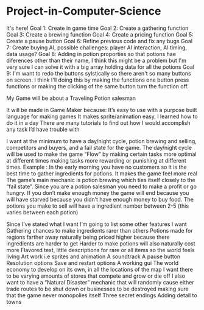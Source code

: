 # Project-in-Computer-Science
It's here!
Goal 1: Create in game time
Goal 2: Create a gathering function
Goal 3: Create a brewing function
Goal 4: Create a pricing function
Goal 5: Create a pause button
Goal 6: Refine previous code and fix any bugs
Goal 7: Create buying AI, possible challenges: player AI interaction, AI timing, data usage?
Goal 8: Adding in potion proporties so that potions hae diferences other than their name, I think this might be a problem
but I'm very sure I can solve it with a big array holding data for all the potions
Goal 9: I'm want to redo the buttons sylstically so there aren't so many buttons on screen. I think I'll doing this by making the functions one button press functions or making the clicking of the same button turn the function off.


My Game will be about a Traveling Potion salesman

It will be made in Game Maker because:
It’s easy to use with a purpose built language for making games
It makes sprite/animation easy, I learned how to do it in a day
There are many tutorials to find out how I would accomplish any task I’d have trouble with 

I want at the minimum to have a day/night cycle, potion brewing and selling, competitors and buyers, and a fail state for the game.
The day/night cycle will be used to make the game “Flow” by making certain tasks more optimal at different times making tasks more rewarding or punishing at different times. Example : In the early morning you have no customers so it is the best time to gather ingredients for potions.
It makes the game feel more real
The game’s main mechanic is potion brewing which ties itself closely to the “fail state”. Since you are a potion salesman you need to make a profit or go hungry. If you don’t make enough money the game will end because you will have starved because you didn’t have enough money to buy food. The potions you make to sell will have a ingredient number between 2-5 (this varies between each potion)

Since I’ve stated what I want I’m going to list some other features I want
Gathering chances to make ingredients rarer than others
Potions made for regions farther away naturally being priced higher because there ingredients are harder to get
Harder to make potions will also naturally cost more 
Flavored text, little descriptions for rare or all items so the world feels living
Art work i.e sprites and animation
A soundtrack
A pause button
Resolution options
Save and restart options
A working gui
The world economy to develop on its own, in all the locations of the map I want there to be varying amounts of stores that compete and grow or die off
I also want to have a “Natural Disaster” mechanic that will randomly cause either trade routes to be shut down or businesses to be destroyed making sure that the game never monopolies itself
Three secret endings
Adding detail to towns
